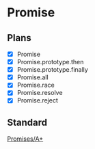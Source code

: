 # Promise

## Plans

- [x] Promise
- [x] Promise.prototype.then
- [x] Promise.prototype.finally
- [x] Promise.all
- [x] Promise.race
- [x] Promise.resolve
- [x] Promise.reject

## Standard

[Promises/A+](https://promisesaplus.com/)
